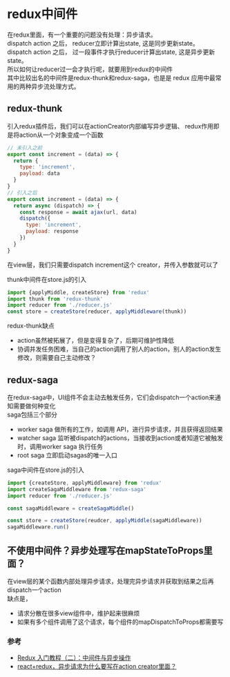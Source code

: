 # redux中间件
在redux里面，有一个重要的问题没有处理：异步请求。  
dispatch action 之后， reducer立即计算出state, 这是同步更新state。  
dispatch action 之后， 过一段事件才执行reducer计算出state, 这是异步更新state。  
所以如何让reducer过一会才执行呢，就要用到redux的中间件  
其中比较出名的中间件是redux-thunk和redux-saga，也是是 redux 应用中最常用的两种异步流处理方式。

## redux-thunk
引入redux插件后，我们可以在actionCreator内部编写异步逻辑、
redux作用即是将action从一个对象变成一个函数
```js
// 未引入之前
export const increment = (data) => {
  return {
    type: 'increment',
    payload: data
  }
}
// 引入之后
export const increment = (data) => {
  return async (dispatch) => {
    const response = await ajax(url, data)
    dispatch({
      type: 'increment',
      payload: response
    })
  }
}
```
在view层，我们只需要dispatch increment这个 creator，并传入参数就可以了

thunk中间件在store.js的引入
```js
import {applyMiddle, createStore} from 'redux'
import thunk from 'redux-thunk'
import reducer from './reducer.js'
const store = createStore(reducer, applyMiddleware(thunk))
```

redux-thunk缺点
- action虽然被拓展了，但是变得复杂了，后期可维护性降低
- 协调并发任务困难，当自己的action调用了别人的action，别人的action发生修改，则需要自己主动修改？

## redux-saga
在redux-saga中，UI组件不会主动去触发任务，它们会dispatch一个action来通知需要做何种变化  
saga包括三个部分
- worker saga 做所有的工作，如调用 API，进行异步请求，并且获得返回结果
- watcher saga 监听被dispatch的actions，当接收到action或者知道它被触发时，调用worker saga 执行任务  
- root saga 立即启动sagas的唯一入口

saga中间件在store.js的引入
```js
import {createStore, applyMiddleware} from 'redux'
import createSagaMiddleware from 'redux-saga'
import reducer from './reducer.js'

const sagaMiddleware = createSagaMiddle()

const store = createStore(reudcer, applyMiddle(sagaMiddleware))
sagaMiddleware.run()
```

## 不使用中间件？异步处理写在mapStateToProps里面？
在view层的某个函数内部处理异步请求，处理完异步请求并获取到结果之后再dispatch一个action  
缺点是，
- 请求分散在很多view组件中，维护起来很麻烦 
- 如果有多个组件调用了这个请求，每个组件的mapDispatchToProps都需要写





### 参考
- [Redux 入门教程（二）：中间件与异步操作](http://www.ruanyifeng.com/blog/2016/09/redux_tutorial_part_two_async_operations.html)
- [react+redux，异步请求为什么要写在action creator里面？](https://segmentfault.com/q/1010000011463009)